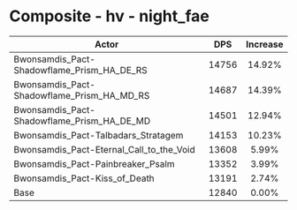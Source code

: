 # Composite - hv - night_fae
| Actor | DPS | Increase |
|---|:---:|:---:|
|Bwonsamdis_Pact-Shadowflame_Prism_HA_DE_RS|14756|14.92%|
|Bwonsamdis_Pact-Shadowflame_Prism_HA_MD_RS|14687|14.39%|
|Bwonsamdis_Pact-Shadowflame_Prism_HA_DE_MD|14501|12.94%|
|Bwonsamdis_Pact-Talbadars_Stratagem|14153|10.23%|
|Bwonsamdis_Pact-Eternal_Call_to_the_Void|13608|5.99%|
|Bwonsamdis_Pact-Painbreaker_Psalm|13352|3.99%|
|Bwonsamdis_Pact-Kiss_of_Death|13191|2.74%|
|Base|12840|0.00%|
